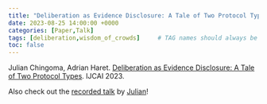 ```yaml
---
title: "Deliberation as Evidence Disclosure: A Tale of Two Protocol Types"
date: 2023-08-25 14:00:00 +0000
categories: [Paper,Talk]
tags: [deliberation,wisdom_of_crowds]     # TAG names should always be lowercase
toc: false
---
```



Julian Chingoma, Adrian Haret. 
[Deliberation as Evidence Disclosure: A Tale of Two Protocol Types](https://www.ijcai.org/proceedings/2023/0288.pdf). 
IJCAI 2023.

Also check out 
the [recorded talk]((https://ijcai-23.org/video/?vid=39005350))
 by [Julian](https://staff.science.uva.nl/j.z.chingoma/)!
